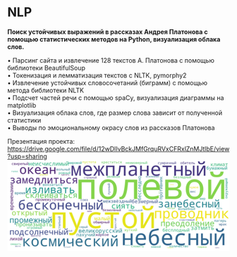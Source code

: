 # NLP
**Поиск устойчивых выражений в рассказах Андрея Платонова с помощью статистических методов на Python, визуализация облака слов.**  
  
• Парсинг сайта и извлечение 128 текстов А. Платонова с помощью библиотеки BeautifulSoup  
• Токенизация и лемматизация текстов с NLTK, pymorphy2  
• Извлечение устойчивых словосочетаний (биграмм) с помощью метода библиотеки NLTK  
• Подсчет частей речи с помощью spaCy, визуализация диаграммы на matplotlib  
• Визуализация облака слов, где размер слова зависит от полученной статистики  
• Выводы по эмоциональному окрасу  слов из рассказов Платонова  

Презентация проекта: https://drive.google.com/file/d/12wDlIvBckJMfGrquRVxCFRxlZnMJtlbE/view?usp=sharing
![Screenshot](p_cloud_clean.png)  
